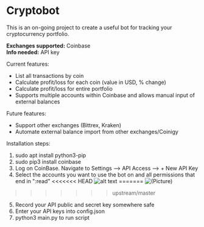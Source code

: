 # Cryptobot
This is an on-going project to create a useful bot for tracking your cryptocurrency portfolio.  

<b>Exchanges supported:</b> Coinbase  
<b>Info needed:</b> API key 

Current features:
- List all transactions by coin
- Calculate profit/loss for each coin (value in USD, % change)
- Calculate profit/loss for entire portfolio
- Supports multiple accounts within Coinbase and allows manual input of external balances

Future features:
- Support other exchanges (Bittrex, Kraken)
- Automate external balance import from other exchanges/Coinigy

Installation steps:
1. sudo apt install python3-pip
2. sudo pip3 install coinbase
3. Log on CoinBase. Navigate to Settings --> API Access --> + New API Key
4. Select the accounts you want to use the bot on and all permissions that end in ":read"
<<<<<<< HEAD
![alt text](https://raw.githubusercontent.com/username/projectname/branch/path/to/img.png)
=======
![(Picture)](https://raw.githubusercontent.com/kwkevinlin/Cryptobot/master/images/Screen%20Shot%202017-08-14%20at%207.10.24%20PM.jpg)
>>>>>>> upstream/master
5. Record your API public and secret key somewhere safe
6. Enter your API keys into config.json
7. python3 main.py to run script

